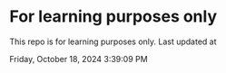 # For learning purposes only
This repo is for learning purposes only.
Last updated at

Friday, October 18, 2024 3:39:09 PM

